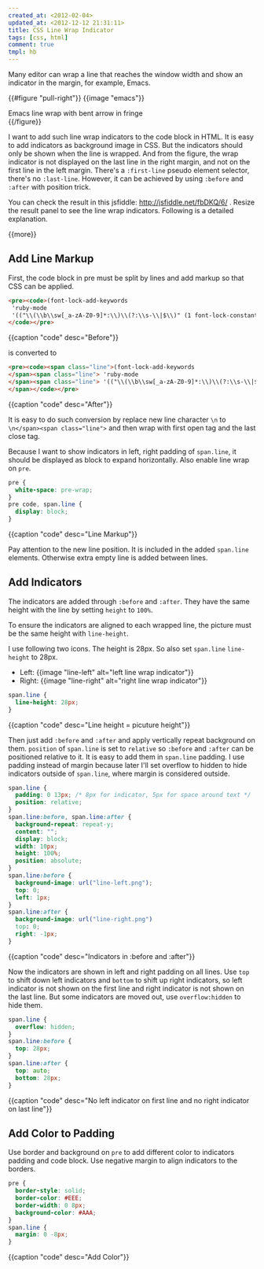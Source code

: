 ```yaml
---
created_at: <2012-02-04>
updated_at: <2012-12-12 21:31:11>
title: CSS Line Wrap Indicator
tags: [css, html]
comment: true
tmpl: hb
---
```


Many editor can wrap a line that reaches the window width and show an
indicator in the margin, for example, Emacs.

{{#figure "pull-right"}}
  {{image "emacs"}}
  <figcaption>Emacs line wrap with bent arrow in fringe</figcaption>
{{/figure}}

I want to add such line wrap indicators to the code block in HTML. It is easy
to add indicators as background image in CSS. But the indicators should
only be shown when the line is wrapped. And from the figure, the wrap
indicator is not displayed on the last line in the right margin, and not on
the first line in the left margin. There's a `:first-line` pseudo element
selector, there's no `:last-line`. However, it can be achieved by using
`:before` and `:after` with position trick.

You can check the result in this jsfiddle: http://jsfiddle.net/fbDKQ/6/
. Resize the result panel to see the line wrap indicators. Following is a
detailed explanation.

{{more}}

## Add Line Markup ##

First, the code block in pre must be split by lines and add markup so that CSS
can be applied.

```html
<pre><code>(font-lock-add-keywords
 'ruby-mode
 '(("\\(\\b\\sw[_a-zA-Z0-9]*:\\)\\(?:\\s-\\|$\\)" (1 font-lock-constant-face))))
</code></pre>
```

{{caption "code" desc="Before"}}

is converted to

```html
<pre><code><span class="line">(font-lock-add-keywords
</span><span class="line"> 'ruby-mode
</span><span class="line"> '(("\\(\\b\\sw[_a-zA-Z0-9]*:\\)\\(?:\\s-\\|$\\)" (1 font-lock-constant-face))))
</span></code></pre>
```

{{caption "code" desc="After"}}

It is easy to do such conversion by replace new line character `\n` to
`\n</span><span class="line">` and then wrap with first open tag and the last
close tag.

Because I want to show indicators in left, right padding of `span.line`, it
should be displayed as block to expand horizontally. Also enable line wrap on
`pre`.

```css
pre {
  white-space: pre-wrap;
}
pre code, span.line {
  display: block;
}
```

{{caption "code" desc="Line Markup"}}

Pay attention to the new line position. It is included in the added
`span.line` elements. Otherwise extra empty line is added between lines.

## Add Indicators ##

The indicators are added through `:before` and `:after`. They have the same
height with the line by setting `height` to `100%`.

To ensure the indicators are aligned to each wrapped line, the picture must be
the same height with `line-height`.

I use following two icons. The height is 28px. So also set `span.line`
`line-height` to 28px.

- Left: {{image "line-left" alt="left line wrap indicator"}}
- Right: {{image "line-right" alt="right line wrap indicator"}}

```css
span.line {
  line-height: 28px;
}
```

{{caption "code" desc="Line height = picuture height"}}

Then just add `:before` and `:after` and apply vertically repeat background on
them. `position` of `span.line` is set to `relative` so `:before` and `:after`
can be positioned relative to it. It is easy to add them in `span.line`
padding. I use padding instead of margin because later I'll set overflow to
hidden to hide indicators outside of `span.line`, where margin is considered
outside.

```css
span.line {
  padding: 0 13px; /* 8px for indicator, 5px for space around text */
  position: relative;
}
span.line:before, span.line:after {
  background-repeat: repeat-y;
  content: "";
  display: block;
  width: 10px;
  height: 100%;
  position: absolute;
}
span.line:before {
  background-image: url("line-left.png");
  top: 0;
  left: 1px;
}
span.line:after {
  background-image: url("line-right.png")
  top: 0;
  right: -1px;
}
```

{{caption "code" desc="Indicators in :before and :after"}}

Now the indicators are shown in left and right padding on all lines. Use `top`
to shift down left indicators and `bottom` to shift up right indicators, so
left indicator is not shown on the first line and right indicator is not shown
on the last line. But some indicators are moved out, use `overflow:hidden` to
hide them.

```css
span.line {
  overflow: hidden;
}
span.line:before {
  top: 28px;
}
span.line:after {
  top: auto;
  bottom: 28px;
}
```

{{caption "code"  desc="No left indicator on first line and no right indicator on last line"}}

## Add Color to Padding

Use border and background on `pre` to add different color to indicators
padding and code block. Use negative margin to align indicators to the
borders.

```css
pre {
  border-style: solid;
  border-color: #EEE;
  border-width: 0 8px;
  background-color: #AAA;
}
span.line {
  margin: 0 -8px;
}
```

{{caption "code" desc="Add Color"}}
